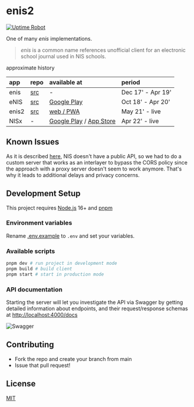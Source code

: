 # enis2

[![Uptime Robot](https://img.shields.io/uptimerobot/status/m788722189-0972bdac9b2e03392769f154?label=server)](https://stats.uptimerobot.com/kXD0runRnw/788722189)

One of many _enis_ implementations.

> _enis_ is a common name references unofficial client for an electronic school journal used in NIS schools.

approximate history

| app   | repo                                          | available at                                                                                                                                 | period            |
| :---- | :-------------------------------------------- | :------------------------------------------------------------------------------------------------------------------------------------------- | :---------------- |
| enis  | [src](https://github.com/superhooman/enis)    | -                                                                                                                                            | Dec 17' - Apr 19' |
| eNIS  | [src](https://github.com/kekland/enis-app.v3) | [Google Play](https://play.google.com/store/apps/details?id=com.kekland.enis)                                                                | Oct 18' - Apr 20' |
| enis2 | [src](https://github.com/anyrange/enis2)      | [web / PWA](https://enis2.space/)                                                                                                            | May 21' - live    |
| NISx  | -                                             | [Google Play](https://play.google.com/store/apps/details?id=com.release.nisx) / [App Store](https://apps.apple.com/us/app/nisx/id1621943978) | Apr 22' - live    |

## Known Issues

As it is described [here](https://github.com/superhooman/enis-proxy), NIS doesn't have a public API, so we had to do a custom server that works as an interlayer to bypass the CORS policy since the approach with a proxy server doesn't seem to work anymore. That's why it leads to additional delays and privacy concerns.

## Development Setup

This project requires [Node.js](https://nodejs.org/en/download/current/) 16+ and [pnpm](https://pnpm.io/)

### Environment variables

Rename [.env.example](/.env.example) to `.env` and set your variables.

### Available scripts

```bash
pnpm dev # run project in development mode
pnpm build # build client
pnpm start # start in production mode
```

### API documentation

Starting the server will let you investigate the API via Swagger by getting detailed information about endpoints, and their request/response schemas at [http://localhost:4000/docs](http://localhost:4000/docs)

![Swagger](https://i.imgur.com/pPxuhW9.png)

## Contributing

- Fork the repo and create your branch from main
- Issue that pull request!

## License

[MIT](/LICENSE)
